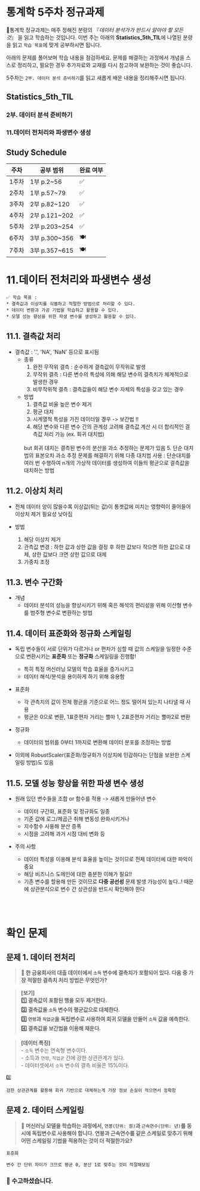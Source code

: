 # 통계학 5주차 정규과제

📌통계학 정규과제는 매주 정해진 분량의 『*데이터 분석가가 반드시 알아야 할 모든 것*』 을 읽고 학습하는 것입니다. 이번 주는 아래의 **Statistics_5th_TIL**에 나열된 분량을 읽고 `학습 목표`에 맞게 공부하시면 됩니다.

아래의 문제를 풀어보며 학습 내용을 점검하세요. 문제를 해결하는 과정에서 개념을 스스로 정리하고, 필요한 경우 추가자료와 교재를 다시 참고하여 보완하는 것이 좋습니다.

5주차는 `2부. 데이터 분석 준비하기`를 읽고 새롭게 배운 내용을 정리해주시면 됩니다.


## Statistics_5th_TIL

### 2부. 데이터 분석 준비하기
### 11.데이터 전처리와 파생변수 생성



## Study Schedule

|주차 | 공부 범위     | 완료 여부 |
|----|----------------|----------|
|1주차| 1부 p.2~56     | ✅      |
|2주차| 1부 p.57~79    | ✅      | 
|3주차| 2부 p.82~120   | ✅      | 
|4주차| 2부 p.121~202  | ✅      | 
|5주차| 2부 p.203~254  | ✅      | 
|6주차| 3부 p.300~356  | 🍽️      | 
|7주차| 3부 p.357~615  | 🍽️      | 

<!-- 여기까진 그대로 둬 주세요-->

# 11.데이터 전처리와 파생변수 생성

```
✅ 학습 목표 :
* 결측값과 이상치를 식별하고 적절한 방법으로 처리할 수 있다.
* 데이터 변환과 가공 기법을 학습하고 활용할 수 있다.
* 모델 성능 향상을 위한 파생 변수를 생성하고 활용할 수 있다.
```


## 11.1. 결측값 처리
<!-- 새롭게 배운 내용을 자유롭게 정리해주세요. -->
- 결측값 : '.', 'NA', 'NaN' 등으로 표시됨
    - 종류
        1. 완전 무작위 결측 : 순수하게 결측값이 무작위로 발생
        2. 무작위 결측 : 다른 변수의 특성에 의해 해당 변수의 결측치가 체계적으로 발생한 경우
        3. 비무작위적 결측 : 결측값들이 해당 변수 자체의 특성을 갖고 있는 경우
    - 방법  
        1. 결측값 비율 높은 변수 제거
        2. 평균 대치
        3. 시계열적 특성을 가진 데이터일 경우 -> 보간법 !!
        4. 해당 변수와 다른 변수 간의 관계성 고려해 결측값 계산 시 더 합리적인 결측값 처리 가능 (ex. 회귀 대치법)
        <br/>
        but 회귀 대치는 결측된 변수의 분산을 과소 추정하는 문제가 있음
        5. 단순 대치법의 표본오차 과소 추정 문제를 해결하기 위해 다중 대치법 사용 : 단순대치를 여러 번 수행하여 n개의 가상적 데이터를 생성하여 이들의 평균으로 결측값을 대치하는 방법

## 11.2. 이상치 처리
<!-- 새롭게 배운 내용을 자유롭게 정리해주세요. -->
- 전체 데이터 양이 많을수록 이상값(튀는 값)이 통곗값에 미치는 영향력이 줄어들어 이상치 제거 필요성 낮아짐

- 방법
    1. 해당 이상치 제거
    2. 관측값 변경 : 하한 값과 상한 값을 결정 후 하한 값보다 작으면 하한 값으로 대체, 상한 값보다 크면 상한 값으로 대체
    3. 가중치 조정

## 11.3. 변수 구간화
<!-- 새롭게 배운 내용을 자유롭게 정리해주세요. -->
- 개념
    - 데이터 분석의 성능을 향상시키기 위해 혹은 해석의 편리성을 위해 이산형 변수를 범주형 변수로 변환하는 방법


## 11.4. 데이터 표준화와 정규화 스케일링
<!-- 새롭게 배운 내용을 자유롭게 정리해주세요. -->
- 독립 변수들이 서로 단위가 다르거나 or 편차가 심할 때 값의 스케일을 일정한 수준으로 변환시키는 **표준화** 또는 **정규화** 스케일링을 진행함!
    - 특히 특정 머신러닝 모델의 학습 효율을 증가시키고
    - 데이터 해석/분석을 용이하게 하기 위해 유용함

- 표준화
    - 각 관측치의 값이 전체 평균을 기준으로 어느 정도 떨어져 있는지 나타낼 때 사용
    - 평균은 0으로 변환, 1표준편차 거리는 쁠마 1, 2표준편차 거리는 쁠마2로 변환

- 정규화
    - 데이터의 범위를 0부터 1까지로 변환해 데이터 분포를 조정하는 방법

- 이외에 RobustScaler(표준화/정규화가 이상치에 민감하다는 단점을 보완한 스케일링 방법)도 있음


## 11.5. 모델 성능 향상을 위한 파생 변수 생성
<!-- 새롭게 배운 내용을 자유롭게 정리해주세요. -->
- 원래 있던 변수들을 조합 or 함수를 적용 -> 새롭게 만들어낸 변수
    - 데이터 구간화, 표준화 및 정규화도 일종
    - 기존 값에 로그/제곱근 취해 변동성 완화시키거나
    - 지수함수 사용해 분산 증폭
    - 시점을 고려해 과거 시점 대비 변화 등 

- 주의 사항
    - 데이터 특성을 이용해 분석 효율을 높이는 것이므로 전체 데이터에 대한 파악이 중요
    - 해당 비즈니스 도메인에 대한 충분한 이해가 필요!! 
    - 기존 변수를 할용해 만든 것이므로 **다중 공선성** 문제 발생 가능성이 높다..! 때문에 상관분석으로 변수 간 상관성을 반드시 확인해야 한다 


<br>
<br>

# 확인 문제

## 문제 1. 데이터 전처리

> **🧚 한 금융회사의 대출 데이터에서 `소득` 변수에 결측치가 포함되어 있다. 다음 중 가장 적절한 결측치 처리 방법은 무엇인가?**

> **[보기]   
1️⃣ 결측값이 포함된 행을 모두 제거한다.  
2️⃣ 결측값을 `소득` 변수의 평균값으로 대체한다.  
3️⃣ `연령`과 `직업군`을 독립변수로 사용하여 회귀 모델을 만들어 `소득` 값을 예측한다.  
4️⃣ 결측값을 보간법을 이용해 채운다.**

> **[데이터 특징]**     
    - `소득` 변수는 연속형 변수이다.  
    - 소득과 `연령`, `직업군` 간에 강한 상관관계가 있다.  
    - 데이터셋에서 `소득` 변수의 결측 비율은 15%이다.

```
3️⃣ 

강한 상관관계를 활용해 회귀 기반으로 대체하는게 가장 정보 손실이 적으면서 정확함
```

## 문제 2. 데이터 스케일링

> **🧚 머신러닝 모델을 학습하는 과정에서, `연봉(단위: 원)`과 `근속연수(단위: 년)`를 동시에 독립변수로 사용해야 합니다. 연봉과 근속연수를 같은 스케일로 맞추기 위해 어떤 스케일링 기법을 적용하는 것이 더 적절한가요?**

<!--표준화와 정규화의 차이점에 대해 고민해보세요.-->

```
표준화

변수 간 단위 차이가 크므로 평균 0, 분산 1로 맞추는 것이 적절해보임
```

### 🎉 수고하셨습니다.